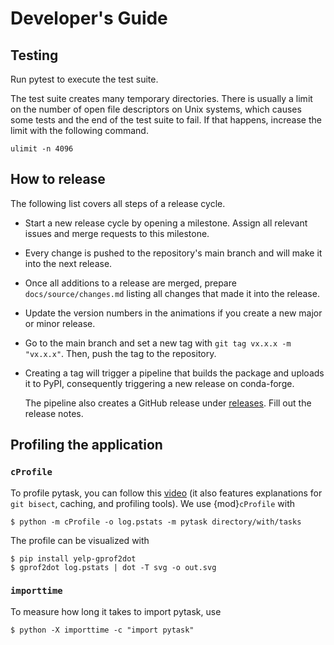# Developer's Guide

## Testing

Run pytest to execute the test suite.

The test suite creates many temporary directories. There is usually a limit on the
number of open file descriptors on Unix systems, which causes some tests and the end of
the test suite to fail. If that happens, increase the limit with the following command.

```console
ulimit -n 4096
```

## How to release

The following list covers all steps of a release cycle.

- Start a new release cycle by opening a milestone. Assign all relevant issues and merge
  requests to this milestone.

- Every change is pushed to the repository's main branch and will make it into the next
  release.

- Once all additions to a release are merged, prepare `docs/source/changes.md` listing
  all changes that made it into the release.

- Update the version numbers in the animations if you create a new major or minor
  release.

- Go to the main branch and set a new tag with `git tag vx.x.x -m "vx.x.x"`. Then, push
  the tag to the repository.

- Creating a tag will trigger a pipeline that builds the package and uploads it to PyPI,
  consequently triggering a new release on conda-forge.

  The pipeline also creates a GitHub release under
  [releases](https://github.com/pytask-dev/pytask/releases). Fill out the release notes.

## Profiling the application

### `cProfile`

To profile pytask, you can follow this
[video](https://www.youtube.com/watch?v=qiZyDLEJHh0) (it also features explanations for
`git bisect`, caching, and profiling tools). We use {mod}`cProfile` with

```console
$ python -m cProfile -o log.pstats -m pytask directory/with/tasks
```

The profile can be visualized with

```console
$ pip install yelp-gprof2dot
$ gprof2dot log.pstats | dot -T svg -o out.svg
```

### `importtime`

To measure how long it takes to import pytask, use

```console
$ python -X importtime -c "import pytask"
```
